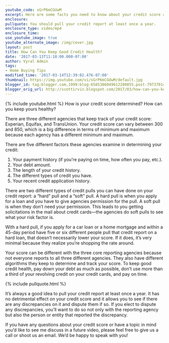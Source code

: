 ```yaml
---
youtube_code: sGrP6mCGUwM
excerpt: Here are some facts you need to know about your credit score and how you can keep good credit health.
enclosure:
pullquote: You should pull your credit report at least once a year.
enclosure_type: video/mp4
enclosure_time:
use_youtube_image: true
youtube_alternate_image: /img/cover.jpg
layout: post
title: How Can You Keep Good Credit Health?
date: '2017-03-13T11:18:00.000-07:00'
author: Vyral Admin
tags:
- Home Buying Tips
modified_time: '2017-03-14T12:39:02.476-07:00'
thumbnail: https://img.youtube.com/vi/sGrP6mCGUwM/default.jpg
blogger_id: tag:blogger.com,1999:blog-6585386049612280855.post-7973701443296806296
blogger_orig_url: http://scottirvin.blogspot.com/2017/03/how-can-you-keep-good-credit-health.html
---
```

{% include youtube.html %}
How is your credit score determined? How can you keep yours healthy?

There are three different agencies that keep track of your credit score: Experian, Equifax, and TransUnion. Your credit score can vary between 300 and 850, which is a big difference in terms of minimum and maximum because each agency has a different minimum and maximum.

There are five different factors these agencies examine in determining your credit:

1. Your payment history (if you’re paying on time, how often you pay, etc.).
1. Your debt amount.
1. The length of your credit history.
1. The different types of credit you have.
1. Your recent credit application history.

There are two different types of credit pulls you can have done on your credit report: a “hard” pull and a “soft” pull. A hard pull is when you apply for a loan and you have to give agencies permission for the pull. A soft pull is when they don’t need your permission. This leads to you getting solicitations in the mail about credit cards—the agencies do soft pulls to see what your risk factor is.

With a hard pull, if you apply for a car loan or a home mortgage and within a 45-day period have five or six different people pull that credit report on a hard loan, that doesn’t necessarily lower your score. If it does, it’s very minimal because they realize you’re shopping the rate around.

Your score can be different with the three core reporting agencies because not everyone reports to all three different agencies. They also have different algorithms they keep to determine and track your score. To keep good credit health, pay down your debt as much as possible, don’t use more than a third of your revolving credit on your credit cards, and pay on time.

{% include pullquote.html %}

It’s always a good idea to pull your credit report at least once a year. It has no detrimental effect on your credit score and it allows you to see if there are any discrepancies on it and dispute them if so. If you elect to dispute any discrepancies, you’ll want to do so not only with the reporting agency but also the person or entity that reported the discrepancy.

If you have any questions about your credit score or have a topic in mind you’d like to see me discuss in a future video, please feel free to give us a call or shoot us an email. We’d be happy to speak with you!
